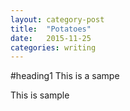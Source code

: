 ```yaml
---
layout: category-post
title:  "Potatoes"
date:   2015-11-25
categories: writing
---
```


#heading1 
This is a sampe

This is sample